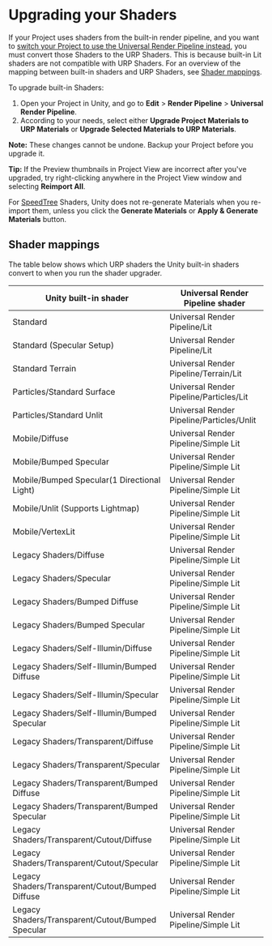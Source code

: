 # Upgrading your Shaders

If your Project uses shaders from the built-in render pipeline, and you want to [switch your Project to use the Universal Render Pipeline instead](installing-universalrp-into-an-existing-project), you must convert those Shaders to the URP Shaders. This is because built-in Lit shaders are not compatible with URP Shaders. For an overview of the mapping between built-in shaders and URP Shaders, see [Shader mappings](#shader-mappings).

To upgrade built-in Shaders:

1. Open your Project in Unity, and go to __Edit__ > __Render Pipeline__ > **Universal Render Pipeline**. 
2. According to your needs, select either __Upgrade Project Materials to URP Materials__ or __Upgrade Selected Materials to URP Materials__.

**Note:** These changes cannot be undone. Backup your Project before you upgrade it.

**Tip:** If the Preview thumbnails in Project View are incorrect after you've upgraded, try right-clicking anywhere in the Project View window and selecting __Reimport All__.

For [SpeedTree](https://docs.unity3d.com/Manual/SpeedTree.html) Shaders, Unity does not re-generate Materials when you re-import them, unless you click the **Generate Materials** or **Apply & Generate Materials** button.

<a name="built-in-to-urp-shader-mappings">

## Shader mappings

The table below shows which URP shaders the Unity built-in shaders convert to when you run the shader upgrader.

| Unity built-in shader                             | Universal Render Pipeline shader          |
| ------------------------------------------------- | ------------------------------------------- |
| Standard                                          | Universal Render Pipeline/Lit             |
| Standard (Specular Setup)                         | Universal Render Pipeline/Lit             |
| Standard Terrain                                  | Universal Render Pipeline/Terrain/Lit     |
| Particles/Standard Surface                        | Universal Render Pipeline/Particles/Lit   |
| Particles/Standard Unlit                          | Universal Render Pipeline/Particles/Unlit |
| Mobile/Diffuse                                    | Universal Render Pipeline/Simple Lit      |
| Mobile/Bumped Specular                            | Universal Render Pipeline/Simple Lit      |
| Mobile/Bumped Specular(1 Directional Light)       | Universal Render Pipeline/Simple Lit      |
| Mobile/Unlit (Supports Lightmap)                  | Universal Render Pipeline/Simple Lit      |
| Mobile/VertexLit                                  | Universal Render Pipeline/Simple Lit      |
| Legacy Shaders/Diffuse                            | Universal Render Pipeline/Simple Lit      |
| Legacy Shaders/Specular                           | Universal Render Pipeline/Simple Lit      |
| Legacy Shaders/Bumped Diffuse                     | Universal Render Pipeline/Simple Lit      |
| Legacy Shaders/Bumped Specular                    | Universal Render Pipeline/Simple Lit      |
| Legacy Shaders/Self-Illumin/Diffuse               | Universal Render Pipeline/Simple Lit      |
| Legacy Shaders/Self-Illumin/Bumped Diffuse        | Universal Render Pipeline/Simple Lit      |
| Legacy Shaders/Self-Illumin/Specular              | Universal Render Pipeline/Simple Lit      |
| Legacy Shaders/Self-Illumin/Bumped Specular       | Universal Render Pipeline/Simple Lit      |
| Legacy Shaders/Transparent/Diffuse                | Universal Render Pipeline/Simple Lit      |
| Legacy Shaders/Transparent/Specular               | Universal Render Pipeline/Simple Lit      |
| Legacy Shaders/Transparent/Bumped Diffuse         | Universal Render Pipeline/Simple Lit      |
| Legacy Shaders/Transparent/Bumped Specular        | Universal Render Pipeline/Simple Lit      |
| Legacy Shaders/Transparent/Cutout/Diffuse         | Universal Render Pipeline/Simple Lit      |
| Legacy Shaders/Transparent/Cutout/Specular        | Universal Render Pipeline/Simple Lit      |
| Legacy Shaders/Transparent/Cutout/Bumped Diffuse  | Universal Render Pipeline/Simple Lit      |
| Legacy Shaders/Transparent/Cutout/Bumped Specular | Universal Render Pipeline/Simple Lit      |
